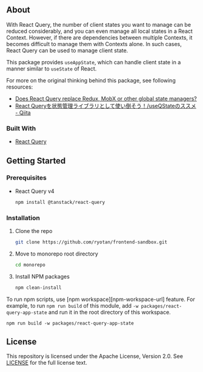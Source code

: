 <!-- see https://github.com/othneildrew/Best-README-Template for more details about better README -->
<div id="top"></div>

<!-- ABOUT -->
## About

With React Query, the number of client states you want to manage can be reduced considerably, and you can even manage all local states in a React Context. However, if there are dependencies between multiple Contexts, it becomes difficult to manage them with Contexts alone.
In such cases, React Query can be used to manage client state.

This package provides `useAppState`, which can handle client state in a manner similar to `useState` of React.

For more on the original thinking behind this package, see following resources:

* [Does React Query replace Redux, MobX or other global state managers?][react-query-replace-other-url]
* [React Queryを状態管理ライブラリとして使い倒そう！/useQStateのススメ - Qiita][qiita-useQState-url]


### Built With

* [React Query][react-query-url]


<!-- GETTING STARTED -->
## Getting Started

### Prerequisites

* React Query v4

  ```sh
  npm install @tanstack/react-query
  ```

### Installation

1. Clone the repo
   ```sh
   git clone https://github.com/ryotan/frontend-sandbox.git
   ```
2. Move to monorepo root directory
   ```sh
   cd monorepo
   ```
3. Install NPM packages
   ```sh
   npm clean-install
   ```

To run npm scripts, use [npm workspace][npm-workspace-url] feature. For example, to run `npm run build` of this module, add `-w packages/react-query-app-state` and run it in the root directory of this workspace.

```shell
npm run build -w packages/react-query-app-state
```


<!-- USAGE EXAMPLES
## Usage

Use this space to show useful examples of how a project can be used. Additional screenshots, code examples and demos work well in this space. You may also link to more resources.

_For more examples, please refer to the [Documentation](https://example.com)_
-->


<!-- LICENSE -->
## License

This repository is licensed under the Apache License, Version 2.0. See [LICENSE](../../LICENSE) for the full license text.


<!-- MARKDOWN LINKS & IMAGES -->
<!-- https://www.markdownguide.org/basic-syntax/#reference-style-links -->
[react-query-url]: https://tanstack.com/query/v4/docs/overview
[react-query-replace-other-url]: https://tanstack.com/query/v4/docs/guides/does-this-replace-client-state
[qiita-useQState-url]: https://qiita.com/uehaj/items/4e41e294181b3771e77a
